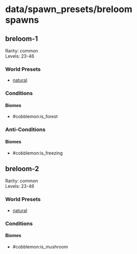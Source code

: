 # data/spawn_presets/breloom spawns  
  
## breloom-1  
Rarity: common  
Levels: 23-46  
  
### World Presets  
* [natural](/data/world_presets/natural.md)  
  
### Conditions  
  
#### Biomes  
  * #cobblemon:is_forest
  
  
### Anti-Conditions  
  
#### Biomes  
  * #cobblemon:is_freezing
  
  
## breloom-2  
Rarity: common  
Levels: 23-46  
  
### World Presets  
* [natural](/data/world_presets/natural.md)  
  
### Conditions  
  
#### Biomes  
  * #cobblemon:is_mushroom
  
